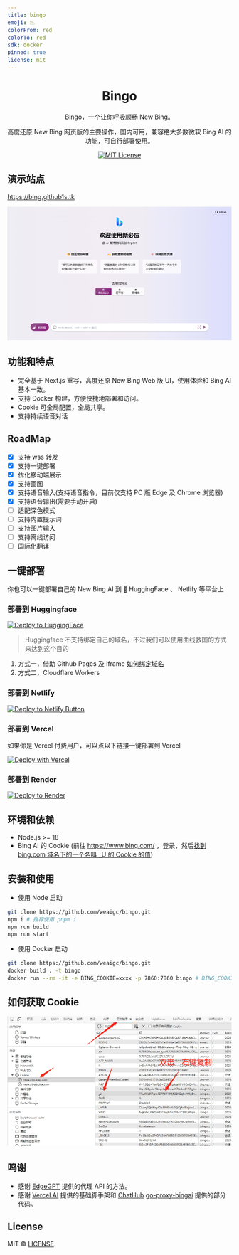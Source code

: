```yaml
---
title: bingo
emoji: 📉
colorFrom: red
colorTo: red
sdk: docker
pinned: true
license: mit
---
```


<div align="center">

# Bingo 

Bingo，一个让你呼吸顺畅 New Bing。

高度还原 New Bing 网页版的主要操作，国内可用，兼容绝大多数微软 Bing AI 的功能，可自行部署使用。

[![MIT License](https://img.shields.io/badge/license-MIT-97c50f)](https://github.com/weaigc/bingo/blob/main/license)


</div>

## 演示站点

https://bing.github1s.tk

[![img](./docs/images/demo.png)](https://bing.github1s.tk)

## 功能和特点

- 完全基于 Next.js 重写，高度还原 New Bing Web 版 UI，使用体验和 Bing AI 基本一致。
- 支持 Docker 构建，方便快捷地部署和访问。
- Cookie 可全局配置，全局共享。
- 支持持续语音对话

## RoadMap

 - [x] 支持 wss 转发
 - [x] 支持一键部署
 - [x] 优化移动端展示
 - [x] 支持画图
 - [x] 支持语音输入(支持语音指令，目前仅支持 PC 版 Edge 及 Chrome 浏览器)
 - [x] 支持语音输出(需要手动开启)
 - [ ] 适配深色模式
 - [ ] 支持内置提示词
 - [ ] 支持图片输入
 - [ ] 支持离线访问
 - [ ] 国际化翻译

## 一键部署
你也可以一键部署自己的 New Bing AI 到 🤗 HuggingFace 、 Netlify 等平台上

### 部署到 Huggingface
[![Deploy to HuggingFace](https://img.shields.io/badge/%E7%82%B9%E5%87%BB%E9%83%A8%E7%BD%B2-%F0%9F%A4%97-fff)](https://huggingface.co/login?next=%2Fspaces%2Fhf4all%2Fbingo%3Fduplicate%3Dtrue%26visibility%3Dpublic)

> Huggingface 不支持绑定自己的域名，不过我们可以使用曲线救国的方式来达到这个目的
1. 方式一，借助 Github Pages 及 iframe [如何绑定域名](https://github.com/weaigc/bingo/issues/4)
2. 方式二，Cloudflare Workers 

### 部署到 Netlify
[![Deploy to Netlify Button](https://www.netlify.com/img/deploy/button.svg)](https://app.netlify.com/start/deploy?repository=https://github.com/weaigc/bingo)

### 部署到 Vercel
如果你是 Vercel 付费用户，可以点以下链接一键部署到 Vercel

[![Deploy with Vercel](https://vercel.com/button)](https://vercel.com/new/clone?demo-title=bingo&demo-description=bingo&demo-url=https%3A%2F%2Fbing.github1s.tk%2F&project-name=bingo&repository-name=bingo&repository-url=https%3A%2F%2Fgithub.com%2Fweaigc%2Fbingo&from=templates&skippable-integrations=1&env=BING_COOKIE%2CBING_UA%2CBING_IP&envDescription=%E5%A6%82%E6%9E%9C%E4%B8%8D%E7%9F%A5%E9%81%93%E6%80%8E%E4%B9%88%E9%85%8D%E7%BD%AE%E8%AF%B7%E7%82%B9%E5%8F%B3%E4%BE%A7Learn+More&envLink=https%3A%2F%2Fgithub.com%2Fweaigc%2Fbingo%2Fblob%2Fmain%2F.env.example)

### 部署到 Render

[![Deploy to Render](https://render.com/images/deploy-to-render-button.svg)](https://render.com/deploy?repo=https://github.com/weaigc/bingo)


## 环境和依赖

- Node.js >= 18
- Bing AI 的 Cookie (前往 https://www.bing.com/ ，登录，然后[找到 bing.com 域名下的一个名叫 _U 的 Cookie 的值](#如何获取-cookie))

## 安装和使用

* 使用 Node 启动

```bash
git clone https://github.com/weaigc/bingo.git
npm i # 推荐使用 pnpm i
npm run build
npm run start
```

* 使用 Docker 启动
```bash
git clone https://github.com/weaigc/bingo.git
docker build . -t bingo
docker run --rm -it -e BING_COOKIE=xxxx -p 7860:7860 bingo # BING_COOKIE 为 bing.com 域名下的一个名叫 _U 的 Cookie 的值
```

## 如何获取 Cookie
![Coookie](./docs/images/bing-cookie.png)

## 鸣谢
 - 感谢 [EdgeGPT](https://github.com/acheong08/EdgeGPT) 提供的代理 API 的方法。
 - 感谢 [Vercel AI](https://github.com/vercel-labs/ai-chatbot) 提供的基础脚手架和 [ChatHub](https://github.com/chathub-dev/chathub) [go-proxy-bingai](https://github.com/adams549659584/go-proxy-bingai) 提供的部分代码。

## License

MIT © [LICENSE](https://github.com/weaigc/bingo/blob/main/LICENSE).


